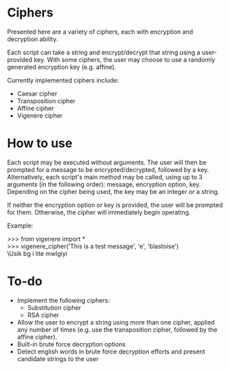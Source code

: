 # Ciphers
Presented here are a variety of ciphers, each with encryption and decryption ability. 

Each script can take a string and encrypt/decrypt that string using a user-provided key. With some ciphers, the user may choose to use a randomly generated encryption key (e.g. affine).

Currently implemented ciphers include:
* Caesar cipher
* Transposition cipher
* Affine cipher
* Vigenère cipher

# How to use
Each script may be executed without arguments. The user will then be prompted for a message to be encrypted/decrypted, followed by a key. 
Alternatively, each script's main method may be called, using up to 3 arguments (in the following order): message, encryption option, key. Depending on the cipher being used, the key may be an integer or a string. 

If neither the encryption option or key is provided, the user will be prompted for them. Otherwise, the cipher will immediately begin operating.

Example:

\>>> from vigenere import * <br />
\>>> vigenere_cipher('This is a test message', 'e', 'blastoise') <br />
\Usik bg i lite mwlgiyi


# To-do
* Implement the following ciphers:
  * Substitution cipher
  * RSA cipher
* Allow the user to encrypt a string using more than one cipher, applied any number of times (e.g. use the transposition cipher, followed by the affine cipher).
* Built-in brute force decryption options
* Detect english words in brute force decryption efforts and present candidate strings to the user
